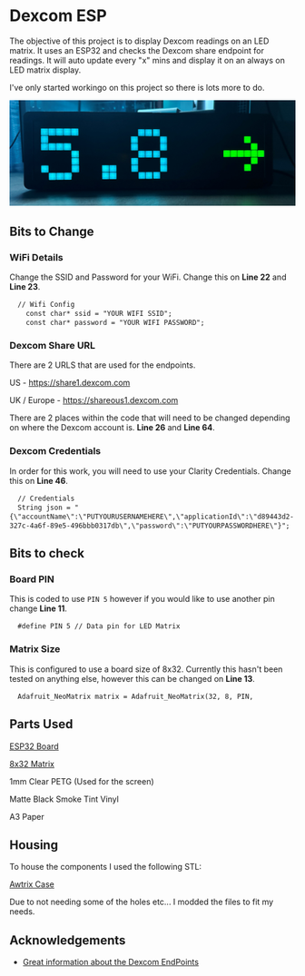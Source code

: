 
# Dexcom ESP

The objective of this project is to display Dexcom readings on an LED matrix. It uses an ESP32 and checks the Dexcom share endpoint for readings. It will auto update every "x" mins and display it on an always on LED matrix display.

I've only started workingo on this project so there is lots more to do.

![Alt text](assets/ESP32-Dexcom.jpg?raw=true "Title")

## Bits to Change

### WiFi Details

Change the SSID and Password for your WiFi. Change this on **Line 22** and **Line 23**.

```C+
  // Wifi Config
    const char* ssid = "YOUR WIFI SSID";
    const char* password = "YOUR WIFI PASSWORD";
```

### Dexcom Share URL

There are 2 URLS that are used for the endpoints. 

US  - https://share1.dexcom.com

UK / Europe - https://shareous1.dexcom.com

There are 2 places within the code that will need to be changed depending on where the Dexcom account is. **Line 26** and **Line 64**.

### Dexcom Credentials

In order for this  work, you will need to use your Clarity Credentials. Change this on **Line 46**.

```C+
  // Credentials 
  String json = "{\"accountName\":\"PUTYOURUSERNAMEHERE\",\"applicationId\":\"d89443d2-327c-4a6f-89e5-496bbb0317db\",\"password\":\"PUTYOURPASSWORDHERE\"}";
  ```
## Bits to check

### Board PIN

This is coded to use `PIN 5` however if you would like to use another pin change **Line 11**.

```C+
  #define PIN 5 // Data pin for LED Matrix
```

### Matrix Size

This is configured to use a board size of 8x32. Currently this hasn't been tested on anything else, however this can be changed on **Line 13**.

```C+
  Adafruit_NeoMatrix matrix = Adafruit_NeoMatrix(32, 8, PIN,
```


## Parts Used

[ESP32 Board](https://www.aliexpress.com/item/32959541446.html)

[8x32 Matrix](https://www.aliexpress.com/item/4001296811800.html)

1mm Clear PETG (Used for the screen)

Matte Black Smoke Tint Vinyl

A3 Paper

## Housing

To house the components I used the following STL:

[Awtrix Case](https://www.thingiverse.com/thing:2791276)

Due to not needing some of the holes etc... I modded the files to fit my needs.

## Acknowledgements

 - [Great information about the Dexcom EndPoints](https://gist.github.com/StephenBlackWasAlreadyTaken/adb0525344bedade1e25)

